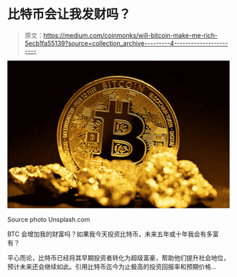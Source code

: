# 比特币会让我发财吗？

> 原文：<https://medium.com/coinmonks/will-bitcoin-make-me-rich-5ecb1fa55139?source=collection_archive---------4----------------------->

![](img/feb7056cd581d3c555b713d65d97e502.png)

Source photo Unsplash.com

BTC 会增加我的财富吗？如果我今天投资比特币，未来五年或十年我会有多富有？

平心而论，比特币已经将其早期投资者转化为超级富豪，帮助他们提升社会地位，预计未来还会继续如此。引用比特币迄今为止极高的投资回报率和预期价格…